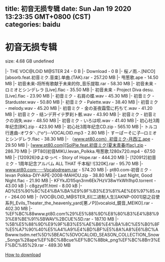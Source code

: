 
title: 初音无损专辑
date: Sun Jan 19 2020 13:23:35 GMT+0800 (CST)    
categories: baidu
---

# 初音无损专辑
size: 4.68 GB
 undefined
 
|- THE VOC@LOiD M@STER 24 - 0 B
|- Download - 0 B
|- 桜ノ雨.-.[NICO][absorb.feat.初音ミク.音楽].单曲.(TAK).rar - 257.20 MB
|- 甩葱歌.ape - 14.50 MB
|- 初音未来-将所有歌献于未来的你_音乐提取.rar - 58.30 MB
|- 初音未来 - ロミオとシンデレラ [Live].flac - 35.50 MB
|- 初音未来 - Project Diva desu. [Live].flac - 23.90 MB
|- 初音ミク - 右肩の蝶.wav - 45.30 MB
|- 初音ミク - Starduster.wav - 50.80 MB
|- 初音ミク - Palette.wav - 38.40 MB
|- 初音ミク - melody.wav - 45.20 MB
|- 初音ミク -  金の圣夜霜雪に朽ちて.wav - 41.20 MB
|- 初音ミク -  结ンデ开イテ罗刹ト骸.wav - 43.90 MB
|- 初音ミク -  初音ミクの消失.wav - 48.50 MB
|- 初音ミク -  いろは呗.wav - 41.40 MB
|- 初心社3周年纪念[BK].zip - 423.90 MB
|- 初心社3周年纪念CD.zip - 565.10 MB
|- トルコ行進曲-オワタ＼(^o^)--VOCALOID.mp3 - 2.80 MB
|- すーぱーそに子─ロミオとシンデレラ.flac - 38.30 MB
|- （www.pt80.com）初音ミク-月西江.ape - 29.50 MB
|- [www.pt80.com][SolPie.feat.初音ミク]夏末青春(flac).zip - 286.70 MB
|- [PT80]初音MIKU.Ievan_Polkka.甩葱歌.1280x720.mp4 - 67.50 MB
|- [120926]ゆよゆっぺ - Story of Hope.rar - 444.20 MB
|- [120912]初音ミク - 1周年記念アルバム ALL THAT 千本桜! ![320K].rar - 95.70 MB
|- www.pt80.com----Vocalodream.rar - 574.20 MB
|- pt80.com-初音ミク - Ievan Polkka-DIY-APE-2008-MAHOU.zip - 38.80 MB
|- Last Night, Good Night.flac - 21.90 MB
|- KFYkJD1l5qn3rm6Ek7HzV38wYkWh1hp0.torrent - 43.00 kB
|- c8gzyd1f.html - 8.00 kB
|- AD%E5%90%8C%E4%BA%BA%E9%9F%B3%E3%81%AE%E6%97%85.rar - 264.00 MB
|- (VOC@LOiD_M@STER_8)[二进制人生][AKNP-0001]惡之召使系列_Evils_Theater_the_heavenly_yard[悪ノP][vocaloid_鏡音_MEIKO].rar - 402.30 MB
|- %EF%BC%88www.pt80.com%29%E5%88%9D%E8%80%B3%E4%B8%93%E8%BE%91%5BWAV%2BCUE%5D.rar - 187.10 MB
|- %5B%E5%88%9D%E9%9F%B3%E5%AE%B6%E4%BA%8C%E5%B0%8F%E5%A7%90%40%E5%A4%A9%E4%BD%BF%E5%8A%A8%E6%BC%ABwww.tsdm.net%5D%5BEAC%5DVOCALOID_SEASON_COLLECTION_Snow_Songs%28ape%EF%BC%8Bcue%EF%BC%8Bbk_png%EF%BC%8Brr3%EF%BC%85%29.rar - 489.30 MB

[How to download](https://bpcam.bemobtrk.com/go/2ceec3aa-1ca2-46d6-b9ff-aaa5c184517c?jno=164)